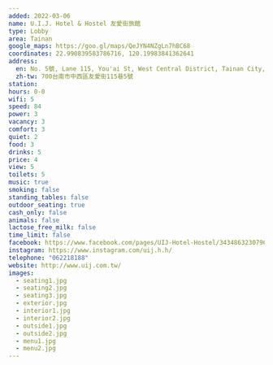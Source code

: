 ```yaml
---
added: 2022-03-06
name: U.I.J. Hotel & Hostel 友愛街旅館
type: Lobby
area: Tainan
google_maps: https://goo.gl/maps/QeJYN4NZgLn7hBC68
coordinates: 22.990839583786716, 120.19983841362641
address:
  en: No. 5號, Lane 115, You'ai St, West Central District, Tainan City, 700
  zh-tw: 700台南市中西區友愛街115巷5號
station: 
hours: 0-0
wifi: 5
speed: 84
power: 3
vacancy: 3
comfort: 3
quiet: 2
food: 3
drinks: 5
price: 4
view: 5
toilets: 5
music: true
smoking: false
standing_tables: false
outdoor_seating: true
cash_only: false
animals: false
lactose_free_milk: false
time_limit: false
facebook: https://www.facebook.com/pages/UIJ-Hotel-Hostel/343486323079604
instagram: https://www.instagram.com/uij.h.h/
telephone: "062218188"
website: http://www.uij.com.tw/
images:
  - seating1.jpg
  - seating2.jpg
  - seating3.jpg
  - exterior.jpg
  - interior1.jpg
  - interior2.jpg
  - outside1.jpg
  - outside2.jpg
  - menu1.jpg
  - menu2.jpg
---
```

